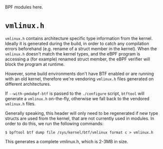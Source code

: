BPF modules here.

# `vmlinux.h`

`vmlinux.h` contains architecture specific type information from the kernel.
Ideally it is generated during the build, in order to catch any compilation
errors beforehand (e.g. rename of a struct member in the kernel). When the
`vmlinux.h` doesn't match the kernel types, and the eBPF program is accessing
a (for example) renamed struct member, the eBPF verifier will block the program
at runtime.

However, some build environments don't have BTF enabled or are running with an
old kernel, therefore we're vendoring `vmlinux.h` files generated on different
architectures.

If `--with-pmdabpf-btf` is passed to the `./configure` script, `btftool` will
generate a `vmlinux.h` on-the-fly, otherwise we fall back to the vendored
`vmlinux.h` files.

Generally speaking, this header will only need to be regenerated if new type structs
are used from the kernel, that are not currently used in modules. In order to do this,
we run the following commands:

```
$ bpftool btf dump file /sys/kernel/btf/vmlinux format c > vmlinux.h
```

This generates a complete vmlinux.h, which is 2-3MB in size.
